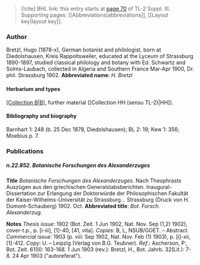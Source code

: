 > [!cite] BHL link: this entry starts at [page 70](https://www.biodiversitylibrary.org/page/33266377) of TL-2 Suppl. III.
> Supporting pages: [[Abbreviations|abbreviations]], [[Layout key|layout key]].

### Author

Bretzl, Hugo (1878-x), German botanist and philologist, born at Diedolshausen, Kreis Rappoltsweiler, educated at the Lyceum of Strassburg 1890-1897, studied classical philology and botany with Ed. Schwartz and Solms-Laubach, collected in Algeria and Southern France Mar-Apr 1900, Dr. phil. Strassburg 1902. 
**Abbreviated name**: *H. Bretzl*

#### Herbarium and types

[[Collection B|B]](3500), further material [[Collection HH (sensu TL-2)|HH]].

#### Bibliography and biography

Barnhart 1: 248 (b. 25 Dec 1878, Diedolshausen); BL 2: 19; Kew 1: 356; Moebius p. 7.

### Publications

##### n.22.852. Botanische Forschungen des Alexanderzuges

**Title**
*Botanische Forschungen des Alexanderzuges*. Nach Theophrasts Auszügen aus den griechischen Generalstabsberichten. Inaugural-Dissertation zur Erlangung der Doktorwürde der Philosophischen Fakultät der Kaiser-Wilhelms-Universität zu Strassburg... Strassburg (Druck von H. Dumont-Schauberg) 1902. Oct.
**Abbreviated title**: *Bot. Forsch. Alexanderzug.*

**Notes**
*Thesis issue*: 1902 (Bot. Zeit. 1 Jun 1902, Nat. Nov. Sep (1,2) 1902), cover-t.p., p. \[i-iii\], \[1\]-40, \[41, vita\]. *Copies*: B, L, NSUB/GOET. – Abstract.
*Commercial issue*: 1903 (p. viii: Sep 1902, Nat. Nov. Feb (1) 1903), p. \[i\]-xii, \[1\]-412. *Copy*: U. – Leipzig (Verlag von B.G. Teubner).
*Ref*.: Ascherson, P:, Bot. Zeit. 61(II): 163-168. 1 Jun 1903 (rev.): Bretzl, H., Bot. Jahrb. 32(Lit.): 7-8. 24 Apr 1903 ("autoreferat").

